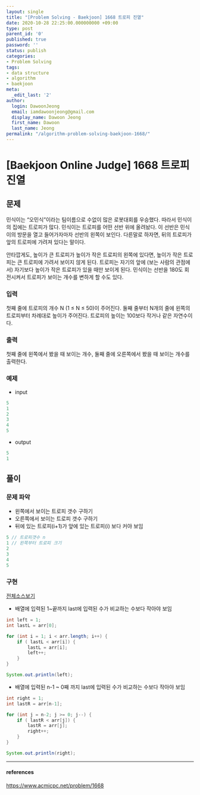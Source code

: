 ```yaml
---
layout: single
title: "[Problem Solving - Baekjoon] 1668 트로피 진열"
date: 2020-10-28 22:25:00.000000000 +09:00
type: post
parent_id: '0'
published: true
password: ''
status: publish
categories:
- Problem Solving
tags:
- data structure
- algorithm
- baekjoon
meta:
  _edit_last: '2'
author:
  login: DawoonJeong
  email: iamdawoonjeong@gmail.com
  display_name: Dawoon Jeong
  first_name: Dawoon
  last_name: Jeong
permalink: "/algorithm-problem-solving-baekjoon-1668/"
---
```

# [Baekjoon Online Judge] 1668 트로피 진열

## 문제
민식이는 “오민식”이라는 팀이름으로 수없이 많은 로봇대회를 우승했다. 따라서 민식이의 집에는 트로피가 많다. 민식이는 트로피를 어떤 선반 위에 올려놨다. 이 선반은 민식이의 방문을 열고 들어가자마자 선반의 왼쪽이 보인다. 다른말로 하자면, 뒤의 트로피가 앞의 트로피에 가려져 있다는 말이다.

안타깝게도, 높이가 큰 트로피가 높이가 작은 트로피의 왼쪽에 있다면, 높이가 작은 트로피는 큰 트로피에 가려서 보이지 않게 된다. 트로피는 자기의 앞에 (보는 사람의 관점에서) 자기보다 높이가 작은 트로피가 있을 때만 보이게 된다. 민식이는 선반을 180도 회전시켜서 트로피가 보이는 개수를 변하게 할 수도 있다.

### 입력
첫째 줄에 트로피의 개수 N (1 ≤ N ≤ 50)이 주어진다. 둘째 줄부터 N개의 줄에 왼쪽의 트로피부터 차례대로 높이가 주어진다. 트로피의 높이는 100보다 작거나 같은 자연수이다.

### 출력
첫째 줄에 왼쪽에서 봤을 때 보이는 개수, 둘째 줄에 오른쪽에서 봤을 때 보이는 개수를 출력한다.

### 예제
- input

```java
5
1
2
3
4
5
```

- output

```java
5
1
```

## 풀이

### 문제 파악

- 왼쪽에서 보이는 트로피 갯수 구하기
- 오른쪽에서 보이는 트로피 갯수 구하기
- 뒤에 있는 트로피(i+1)가 앞에 있는 트로피(i) 보다 커야 보임  

```java
5 // 트로피갯수 n
1 // 왼쪽부터 트로피 크기
2
3
4
5
```

### 구현

[전체소스보기](https://github.com/devvoon/java-datastructure-algorithm/blob/master/java-algorithm-problem-solving/src/baekjoon/problem1688/Main.java)

- 배열에 입력된 1~끝까지 last에 입력된 수가 비교하는 수보다 작아야 보임

```java
int left = 1;
int lastL = arr[0];

for (int i = 1; i < arr.length; i++) {
    if ( lastL < arr[i]) {
        lastL = arr[i];
        left++;
    }
}

System.out.println(left);
```

- 배열에 입력된 n-1 ~ 0째 까지  last에 입력된 수가 비교하는 수보다 작아야 보임

```java
int right = 1;
int lastR = arr[n-1];

for (int j = n-2; j >= 0; j--) {
    if ( lastR < arr[j]) {
        lastR = arr[j];
        right++;
    }
}

System.out.println(right);
```


---

#### references
<https://www.acmicpc.net/problem/1668>

